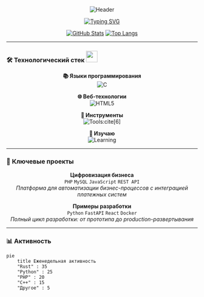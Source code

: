 <div align="center">
  <!-- Анимированный заголовок с волнами -->
  <img src="https://capsule-render.vercel.app/api?type=waving&color=gradient&height=200&section=header&text=Приветствую!👋&fontSize=50&fontAlignY=40&animation=twinkling" alt="Header"/>

<!-- Тайпинг-эффект для приветствия -->
[![Typing SVG](https://readme-typing-svg.demolab.com?font=Roboto+Slab&size=26&duration=4000&pause=1000&color=36BCF7FF&center=true&vCenter=true&width=600&lines=Full+Stack+Developer;Создаю+комплексные+веб-решения;Люблю+низкоуровневое+программирование)](https://git.io/typing-svg)

<!-- Статистические карточки -->
[![GitHub Stats](https://github-readme-stats.vercel.app/api?username=paulcodeman&show_icons=true&theme=transparent&hide_border=true&include_all_commits=true)](https://github.com/paulcodeman)
[![Top Langs](https://github-readme-stats.vercel.app/api/top-langs/?username=paulcodeman&layout=compact&theme=transparent&hide_border=true)](https://github.com/paulcodeman)

</div>

---

### 🛠 **Технологический стек** <img src="https://skillicons.dev/icons?i=git,vscode" width="30px"/>

<div align="center">

**📚 Языки программирования**  
![C](https://skillicons.dev/icons?i=c,cpp,rust,python,php,js&perline=6)

**🌐 Веб-технологии**  
![HTML5](https://skillicons.dev/icons?i=html,css,apache&perline=3)

**🔧 Инструменты**  
![Tools](https://skillicons.dev/icons?i=git,mysql,docker,linux,nginx,postman&perline=6):cite[6]

**🚀 Изучаю**  
![Learning](https://skillicons.dev/icons?i=go,rust,docker,kubernetes,aws,grafana&perline=6)

</div>

---

### 🚀 **Ключевые проекты**

<div align="center">

**Цифровизация бизнеса**  
`PHP` `MySQL` `JavaScript` `REST API`  
_Платформа для автоматизации бизнес-процессов с интеграцией платежных систем_

**Примеры разработки**  
`Python` `FastAPI` `React` `Docker`  
_Полный цикл разработки: от прототипа до production-развертывания_

</div>

---

### 📊 **Активность**

<!-- WakaTime статистика -->
```mermaid
pie
    title Еженедельная активность
    "Rust" : 35
    "Python" : 25
    "PHP" : 20
    "C++" : 15
    "Другое" : 5
